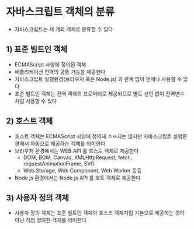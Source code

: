 # 자바스크립트 객체의 분류
- 자바스크립트는 세 개의 객체로 분류할 수 있다

## 1) 표준 빌트인 객체
- ECMAScript 사양에 정의된 객체
- 애플리케이션 전역의 공통 기능을 제공한다
- 자바스크립트 실행환경(브라우저 혹은 Node.js) 과 관계 없이 언제나 사용할 수 있다
- 표준 빌트인 객체는 전역 객체의 프로퍼티로 제공되므로 별도 선언 없이 전역변수 처럼 사용할 수 있다

## 2) 호스트 객체
- 호스트 객체는 ECMAScript 사양에 정의돼 ㅇㅆ지는 않지만 자바스크립트 실행환경에서 자동으로 제공하는 객체를 의미한다
- 브라우저 환경에서는 WEB API 를 호스트 객체로 제공한다
  - DOM, BOM, Canvas, XMLHttpRequest, fetch, requestAnimationFrame, SVG
  - Web Storage, Web Component, Web Worker 등등
- Node.js 환경에서는 Node.js API 를 호트 객체로 제공한다

## 3) 사용자 정의 객체
- 사용자 정의 객체는 표준 빌트인 객체와 호스츠 객체처럼 기본으로 제공하는 것이 아닌 직접 정의한 객체를 의미한다